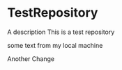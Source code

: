 # TestRepository
A description
This is a test repository

some text from my local machine

Another Change